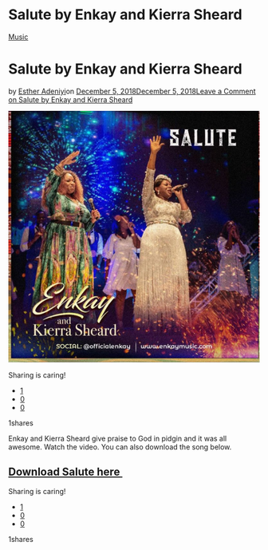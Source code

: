 # Salute by Enkay and Kierra Sheard

[Music](https://estheradeniyi.com/category/music/)
# Salute by Enkay and Kierra Sheard

by [Esther Adeniyi](https://estheradeniyi.com/author/esther-adeniyi/)on [December 5, 2018December 5, 2018](https://estheradeniyi.com/salute-enkay-kierra-sheard/)[Leave a Comment on Salute by Enkay and Kierra Sheard](https://estheradeniyi.com/salute-enkay-kierra-sheard/#respond)

![SALUTE by Enkay and Kierra Sheard](images\SALUTE-by-Enkay-and-Kierra-Sheard.png)

Sharing is caring!

- [1](https://www.facebook.com/sharer/sharer.php?u=https%3A%2F%2Festheradeniyi.com%2Fsalute-enkay-kierra-sheard%2F&amp;t=Salute%20by%20Enkay%20and%20Kierra%20Sheard)
- [0](https://twitter.com/intent/tweet?text=Salute%20by%20Enkay%20and%20Kierra%20Sheard&amp;url=https%3A%2F%2Festheradeniyi.com%2Fsalute-enkay-kierra-sheard%2F)
- [0](#)

1shares

Enkay and Kierra Sheard give praise to God in pidgin and it was all awesome. Watch the video. You can also download the song below.

## [Download Salute here&#xA0;](http://www.gmusicplus.com/enkay-kierra-sheard-salute/)

Sharing is caring!

- [1](https://www.facebook.com/sharer/sharer.php?u=https%3A%2F%2Festheradeniyi.com%2Fsalute-enkay-kierra-sheard%2F&amp;t=Salute%20by%20Enkay%20and%20Kierra%20Sheard)
- [0](https://twitter.com/intent/tweet?text=Salute%20by%20Enkay%20and%20Kierra%20Sheard&amp;url=https%3A%2F%2Festheradeniyi.com%2Fsalute-enkay-kierra-sheard%2F)
- [0](#)

1shares
